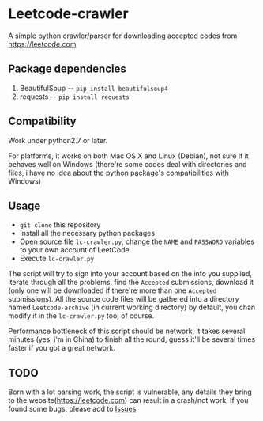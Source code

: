 # Leetcode-crawler
A simple python crawler/parser for downloading accepted codes from https://leetcode.com

## Package dependencies
1. BeautifulSoup -- `pip install beautifulsoup4`
2. requests -- `pip install requests`

## Compatibility
Work under python2.7 or later.

For platforms, it works on both Mac OS X and Linux (Debian), not sure if it behaves well on Windows (there're some codes deal with directories and files, i have no idea about the python package's compatibilities with Windows)

## Usage
- `git clone` this repository
- Install all the necessary python packages
- Open source file `lc-crawler.py`, change the `NAME` and `PASSWORD` variables to your own account of LeetCode
- Execute `lc-crawler.py`

The script will try to sign into your account based on the info you supplied, iterate through all the problems, find the `Accepted` submissions, download it (only one will be downloaded if there're more than one `Accepted` submissions). All the source code files will be gathered into a directory named `Leetcode-archive` (in current working directory) by default, you chan modify it in the `lc-crawler.py` too, of course.

Performance bottleneck of this script should be network, it takes several minutes (yes, i'm in China) to finish all the round, guess it'll be several times faster if you got a great network.

## TODO
Born with a lot parsing work, the script is vulnerable, any details they bring to the website(https://leetcode.com) can result in a crash/not work. If you found some bugs, please add to [Issues](https://github.com/b1ns4oi/Leetcode-crawler/issues)
